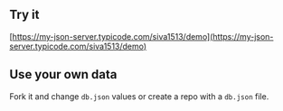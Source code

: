 ## Try it

[https://my-json-server.typicode.com/siva1513/demo](https://my-json-server.typicode.com/siva1513/demo)

## Use your own data

Fork it and change `db.json` values or create a repo with a `db.json` file.
